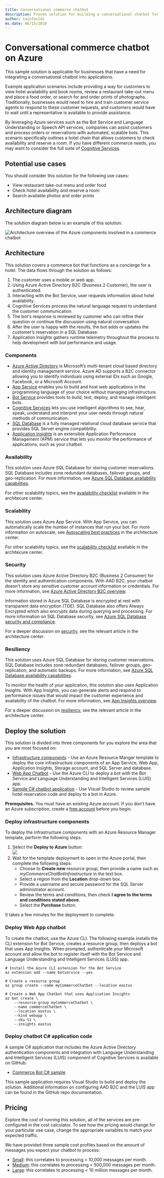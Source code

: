 ```yaml
---
title: Conversational commerce chatbot
description: Proven solution for building a conversational chatbot for commerce applications in Azure.
author: iainfoulds
ms.date: 06/15/2018
---
```

# Conversational commerce chatbot on Azure

This sample solution is applicable for businesses that have a need for integrating a conversational chatbot into applications.

Example application scenarios include providing a way for customers to view hotel availability and book rooms, review a restaurant take-out menu and place a food order, or search for and order prints of photographs. Traditionally, businesses would need to hire and train customer service agents to respond to these customer requests, and customers would have to wait until a representative is available to provide assistance.

By leveraging Azure services such as the Bot Service and Language Understanding or Speech API services, companies can assist customers and process orders or reservations with automated, scalable bots. This scenario specifically outlines a hotel chain that allows customers to check availability and reserve a room. If you have different commerce needs, you may want to consider the full suite of [Cognitive Services][cognitive-docs].

## Potential use cases

You should consider this solution for the following use cases:

* View restaurant take-out menu and order food
* Check hotel availability and reserve a room
* Search available photos and order prints

## Architecture diagram

The solution diagram below is an example of this solution:

![Architecture overview of the Azure components involved in a commerce chatbot][architecture]

## Architecture

This solution covers a commerce bot that functions as a concierge for a hotel. The data flows through the solution as follows:

1. The customer uses a mobile or web app.
2. Using Azure Active Directory B2C (Business 2 Customer), the user is authenticated.
3. Interacting with the Bot Service, user requests information about hotel availability.
4. Cognitive Services process the natural language request to understand the customer communication.
5. The bot's response is reviewed by customer who can refine their question or continue the discussion using natural conversation.
6. After the user is happy with the results, the bot adds or updates the customer’s reservation in a SQL Database.
7. Application Insights gathers runtime telemetry throughout the process to help development with bot performance and usage.

### Components

* [Azure Active Directory][aad-docs] is Microsoft’s multi-tenant cloud based directory and identity management service. Azure AD supports a B2C connector allowing you to identify individuals using external IDs such as Google, Facebook, or a Microsoft Account.
* [App Service][appservice-docs] enables you to build and host web applications in the programming language of your choice without managing infrastructure.
* [Bot Service][botservice-docs] provides tools to build, test, deploy, and manage intelligent bots.
* [Cognitive Services][cognitive-docs] lets you use intelligent algorithms to see, hear, speak, understand and interpret your user needs through natural methods of communication.
* [SQL Database][sqldatabase-docs] is a fully managed relational cloud database service that provides SQL Server engine compatibility.
* [Application Insights][appinsights-docs] is an extensible Application Performance Management (APM) service that lets you monitor the performance of applications, such as your chatbot.

### Availability

This solution uses Azure SQL Database for storing customer reservations. SQL Database includes zone redundant databases, failover groups, and geo-replication. For more information, see [Azure SQL Database availability capabilities][sqlavailability-docs].

For other scalability topics, see the [availability checklist][availability] available in the architecure center.

### Scalability

This solution uses Azure App Service. With App Service, you can automatically scale the number of instances that run your bot. For more information on autoscale, see [Autoscaling best practices][autoscaling] in the architecture center.

For other scalability topics, see the [scalability checklist][scalability] available in the architecure center.

### Security

This solution uses Azure Active Directory B2C (Business 2 Consumer) for the identity and authentication components. With AAD B2C, your chatbot doesn't store any sensitive customer account information or credentials. For more information, see [Azure Active Directory B2C overview][aadb2c-docs].

Information stored in Azure SQL Database is encrypted at rest with transparent data encryption (TDE). SQL Database also offers Always Encrypted which also encrypts data during querying and processing. For more information on SQL Database security, see [Azure SQL Database security and compliance][sqlsecurity-docs].

For a deeper discussion on [security][], see the relevant article in the architecture center.

### Resiliency

This solution uses Azure SQL Database for storing customer reservations. SQL Database includes zone redundant databases, failover groups, geo-replication, and automatic backups. For more information, see [Azure SQL Database availability capabilities][sqlavailability-docs].

To monitor the health of your application, this solution also uses Application Insights. With App Insights, you can generate alerts and respond to performance issues that would impact the customer experience and availability of the chatbot. For more information, see [App Insights overview][appinsights-docs].

For a deeper discussion on [resiliency][], see the relevant article in the architecture center.

## Deploy the solution

This solution is divided into three components for you explore the area that you are most focused on:

* [Infrastructure components](#deploy-infrastructure-components) - Use an Azure Resource Manger template to deploy the core infrastructure components of an App Service, Web App, Application Insights, Storage account, and SQL Server and database.
* [Web App Chatbot](#deploy-web-app-chatbot) - Use the Azure CLI to deploy a bot with the Bot Service and Language Understanding and Intelligent Services (LUIS) app.
* [Sample C# chatbot application](#deploy-chatbot-c-application-code) - Use Visual Studio to review sample hotel reservation code and deploy to a bot in Azure.

**Prerequisites.** You must have an existing Azure account. If you don't have an Azure subscription, create a [free account](https://azure.microsoft.com/free/?WT.mc_id=A261C142F) before you begin.

### Deploy infrastructure components

To deploy the infrastructure components with an Azure Resource Manager template, perform the following steps.

1. Select the **Deploy to Azure** button:<br><a href="https://portal.azure.com/#create/Microsoft.Template/uri/https%3A%2F%2Fraw.githubusercontent.com%2Fiainfoulds%2Farchitecture-center%2Fcommerce-chatbot%2Fsample-solutions%2Fevent-driven-apps%2Ftemplates%2Fcommerce-chatbot.json" target="_blank"><img src="http://azuredeploy.net/deploybutton.png"/></a>
2. Wait for the template deployment to open in the Azure portal, then complete the following steps:
   * Choose to **Create new** resource group, then provide a name such as *myCommerceChatBotInfrastructure* in the text box.
   * Select a region from the **Location** drop-down box.
   * Provide a username and secure password for the SQL Server administrator account.
   * Review the terms and conditions, then check **I agree to the terms and conditions stated above**.
   * Select the **Purchase** button.

It takes a few minutes for the deployment to complete.

### Deploy Web App chatbot

To create the chatbot, use the Azure CLI. The following example installs the CLI extension for Bot Service, creates a resource group, then deploys a bot that uses App Insights. When prompted, authenticate your Microsoft account and allow the bot to register itself with the Bot Service and Language Understanding and Intelligent Services (LUIS) app.

```azurecli-interactive
# Install the Azure CLI extension for the Bot Service
az extension add --name botservice --yes

# Create a resource group
az group create --name myCommerceChatbot --location eastus

# Create a Web App Chatbot that uses Application Insights
az bot create \
    --resource-group myCommerceChatbot \
    --name commerceChatbot \
    --location eastus \
    --kind webapp \
    --sku S1 \
    --insights eastus
```

### Deploy chatbot C# application code

A sample C# application that includes the Azure Active Directory authentication components and integration with Language Understanding and Intelligent Services (LUIS) component of Cognitive Services is available on GitHub:

* [Commerce Bot C# sample](https://github.com/Microsoft/AzureBotServices-scenarios/tree/master/CSharp/Commerce/src)

This sample application requires Visual Studio to build and deploy the solution. Additional information on configuring AAD B2C and the LUIS app can be found in the GitHub repo documentation.

## Pricing

Explore the cost of running this solution, all of the services are pre-configured in the cost calculator.  To see how the pricing would change for your particular use case, change the appropriate variables to match your expected traffic.

We have provided three sample cost profiles based on the amount of messages you expect your chatbot to process:

* [Small][small-pricing]: this correlates to processing < 10,000 messages per month.
* [Medium][medium-pricing]: this correlates to processing < 500,000 messages per month.
* [Large][large-pricing]: this correlates to processing < 10 million messages per month.

<!-- links -->
[aadb2c-docs]: /azure/active-directory-b2c/active-directory-b2c-overview
[aad-docs]: /azure/active-directory/
[appinsights-docs]: /azure/application-insights/app-insights-overview
[appservice-docs]: /azure/app-service/
[architecture]: ./media/commerce-chatbot/architecture-commerce-chatbot.png
[autoscaling]: ../../best-practices/auto-scaling.md
[availability]: ../../checklist/availability.md
[botservice-docs]: /azure/bot-service/
[cognitive-docs]: /azure/cognitive-services/
[resiliency]: ../../resiliency/index.md
[resource-groups]: /azure/azure-resource-manager/resource-group-overview
[security]: ../../patterns/category/security.md
[scalability]: ../../checklist/scalability.md
[sqlavailability-docs]: /azure/sql-database/sql-database-technical-overview#availability-capabilities
[sqldatabase-docs]: /azure/sql-database/
[sqlsecurity-docs]: /azure/sql-database/sql-database-technical-overview#advanced-security-and-compliance

[small-pricing]: https://azure.com/e/dce05b6184904c50b38e1a8654f726b6
[medium-pricing]: https://azure.com/e/304d17106afc480dbc414f9726078a03
[large-pricing]: https://azure.com/e/8319dd5e5e3d4f118f9029e32a80e887